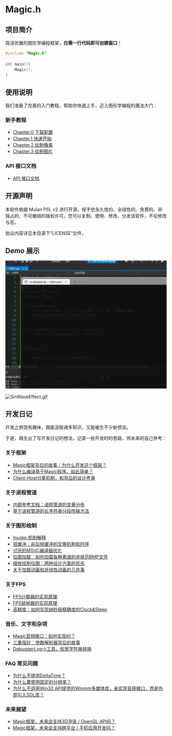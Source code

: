 # Magic.h

## 项目简介

简洁优雅的图形学编程框架，**仅需一行代码即可创建窗口**！

```c
#include "Magic.h"

int main(){
	Magic();
}
```

## 使用说明

我们准备了完善的入门教程，帮助你快速上手，迈入图形学编程的魔法大门：

### 新手教程

- [Chapter.0 下载配置](./Documentation/GetStarted/C00Setup.md)
- [Chapter.1 快速开始](./Documentation/GetStarted/C01Intro.md)
- [Chapter.2 绘制像素](./Documentation/GetStarted/C02Pixels.md)
- [Chapter.3 绘制图片](./Documentation/GetStarted/C03Picture.md)

### API 接口文档

- [API 接口文档](./Documentation/APIs/APIs.md)

## 开源声明

本软件依据 Mulan PSL v2 进行开源，授予您永久性的、全球性的、免费的、非独占的、不可撤销的版权许可。您可以复制、使用、修改、分发该软件，不论修改与否。

协议内容详见本目录下“LICENSE”文件。

## Demo 展示

![Demo_Trampoline.gif](./Documentation/GetStarted/C00Setup.assets/Demo_Trampoline.gif)

![SinWaveEffect.gif](./Documentation/GetStarted/C03Picture.assets/SinWaveEffect.gif)

## 开发日记

开发之旅饶有趣味，既能汲取诸多知识，又能催生不少新想法。

于是，萌生出了写开发日记的想法，记录一些开发时的思路，供未来的自己参考：

### 关于框架

- [Magic框架背后的故事：为什么开发这个框架？](./Documentation/Machanism/TheStoryBehindThisFrameworkAndWhyDevelopThis.md)
- [为什么编译基于Magic程序，如此简单？](./Documentation/Machanism/WhyCompilationSoEasy.md)
- [Client-Host分离机制，和背后的设计考量](./Documentation/Machanism/ClientHostSeperation.md)

### 关于进程管道

- [内部参考文档：进程管道的变量分布](./Documentation/Machanism/SharedPipeVariableDistribution.md)
- [基于进程管道的长字符串分段传输方法](./Documentation/Machanism/StringTransferMachanism.md)

### 关于图形绘制

- [Invoke 机制解释](./Documentation/Machanism/InvokeMachanism.md)
- [双缓冲：前后帧缓冲的交换机制和时序](./Documentation/Machanism/BufferSwapingMachanism.md)
- [讨厌的MSVC编译器优化](./Documentation/Machanism/AnnoyingMSVCOptimization.md)
- [位图加载：如何加载各种离谱的非规范BMP文件](./Documentation/Machanism/BitmapLoaderMachanism.md)
- [缩放绘制位图：两种设计方案的优劣](./Documentation/Machanism/DrawZoomMachanism.md)
- [关于加载动画和非线性动画的几件事](./Documentation/Machanism/AboutLoadingAnimationAndNonLinearity.md)

### 关于FPS

- [FPS计数器的实现原理](./Documentation/Machanism/FPSCounterMachanism.md)
- [FPS锁帧器的实现原理](./Documentation/Machanism/FPSLockerMachanism.md)
- [高精度：如何实现纳秒级精确度的Clock&Sleep](./Documentation/Machanism/HighPrecisionTimeMachanism.md)

### 音乐、文字和杂项

- [Magic音频接口：如何实现的？](./Documentation/Machanism/MagicMusicInterfaceMachanism.md)
- [三重指针：参数解析器背后的故事](./Documentation/Machanism/ArgParserMachanism.md)
- [DebuggerLog小工具，和宽字符串转换](./Documentation/Machanism/DebuggerLogMachanism.md)

### FAQ 常见问题

- [为什么不提供DeltaTime？](./Documentation/Machanism/WhyDontWeUseDeltatime.md)
- [为什么要使用固定的分辨率？](./Documentation/Machanism/WhyTheWindowSizeIsFixed.md)
- [为什么不适用Win32 API提供的Winmm多媒体库，来实现音频接口，而是外部引入SDL库？](./Documentation/Machanism/WhyWeUseSDLNotWinmmAsAudioInterface.md)

### 未来展望

- [Magic框架，未来会支持3D渲染 / OpenGL API吗？](./Documentation/Machanism/Will3DOrOpenGLBeSupportedInTheFuture.md)
- [Magic框架，未来会支持跨平台 / 手机应用开发吗？](./Documentation/Machanism/WillCrossPlatformBeSupportedInTheFuture.md)


